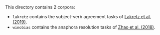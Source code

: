 This directory contains 2 corpora:
- `lakretz` contains the subject-verb agreement tasks of [Lakretz et al. (2019)](https://arxiv.org/pdf/1903.07435.pdf).
- `winobias` contains the anaphora resolution tasks of [Zhao et al. (2018)](https://www.aclweb.org/anthology/N18-2003).

